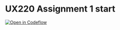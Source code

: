 UX220 Assignment 1 start
===

[![Open in Codeflow](https://developer.stackblitz.com/img/open_in_codeflow.svg)](https:///pr.new/MCapredoni/UX220Assignment1
)
